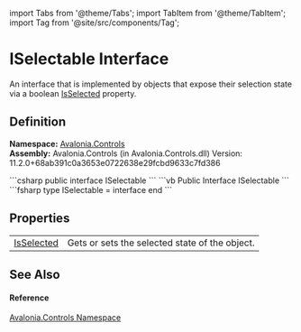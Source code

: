 import Tabs from '@theme/Tabs'; 
import TabItem from '@theme/TabItem'; 
import Tag from '@site/src/components/Tag'; 

# ISelectable Interface


An interface that is implemented by objects that expose their selection state via a boolean <a href="P_Avalonia_Controls_ISelectable_IsSelected">IsSelected</a> property.



## Definition
**Namespace:** <a href="N_Avalonia_Controls">Avalonia.Controls</a>  
**Assembly:** Avalonia.Controls (in Avalonia.Controls.dll) Version: 11.2.0+68ab391c0a3653e0722638e29fcbd9633c7fd386

<Tabs groupId="api-code-preview">
<TabItem value="csharp" label="C#">
```csharp
public interface ISelectable
```
</TabItem>
<TabItem value="vb" label="VB">
```vb
Public Interface ISelectable
```
</TabItem>
<TabItem value="fsharp" label="F#">
```fsharp
type ISelectable = interface end
```
</TabItem>
</Tabs>



## Properties
<table>
<tr>
<td><a href="P_Avalonia_Controls_ISelectable_IsSelected">IsSelected</a></td>
<td>Gets or sets the selected state of the object.</td>
</tr>
</table>

## See Also


#### Reference
<a href="N_Avalonia_Controls">Avalonia.Controls Namespace</a>  
